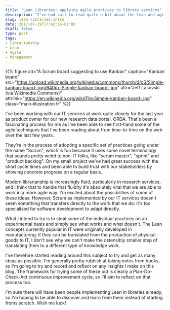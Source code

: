 ```yaml
---
title: "Lean Libraries: applying agile practices to library services"
description: "I've had call to read quite a bit about the lean and agile movements lately, which got me thinking: how would all this work in an academic library context?"
slug: lean-libraries-intro
date: 2017-07-19T17:42:16+01:00
draft: false
type: post
tags:
- Librarianship
- Lean
- Agile
- Management
---
```


{{% figure alt="A Scrum board suggesting to use Kanban"
caption="Kanban board"
src="https://upload.wikimedia.org/wikipedia/commons/thumb/d/d3/Simple-kanban-board-.jpg/640px-Simple-kanban-board-.jpg"
attr="Jeff Lasovski (via Wikimedia Commons)"
attrlink="https://en.wikipedia.org/wiki/File:Simple-kanban-board-.jpg"
class="main-illustration fr" %}}

I've been working with our IT services at work quite closely for the last year as product owner for our new research data portal, ORDA. That's been a fascinating process for me as I've been able to see first-hand some of the agile techniques that I've been reading about from time-to-time on the web over the last few years.

They're in the process of adopting a specific set of practices going under the name "Scrum", which is fun because it uses some novel terminology that sounds pretty weird to non-IT folks, like "scrum master", "sprint" and "product backlog". On my small project we've had great success with the short cycle times and been able to build trust with our stakeholders by showing concrete progress on a regular basis.

Modern librarianship is increasingly fluid, particularly in research services, and I think that to handle that fluidity it's absolutely vital that we are able to work in a more agile way. I'm excited about the possibilities of some of these ideas. However, Scrum as implemented by our IT services doesn't seem something that transfers directly to the work that we do: it's too specialised for software development to adapt directly.

What I intend to try is to steal some of the individual practices on an experimental basis and simply see what works and what doesn't. The Lean concepts currently popular in IT were originally developed in manufacturing: if they can be translated from the production of physical goods to IT, I don't see why we can't make the ostensibly smaller step of translating them to a different type of knowledge work.

I've therefore started reading around this subject to try and get as many ideas as possible. I'm generally pretty rubbish at taking notes from books, so I'm going to try and record and reflect on any insights I make on this blog. The framework for trying some of these out is clearly a Plan-Do-Check-Act continuous improvement cycle, so I'll aim to reflect on that process too.

I'm sure there will have been people implementing Lean in libraries already, so I'm hoping to be able to discover and learn from them instead of starting froms scratch. Wish me luck!
